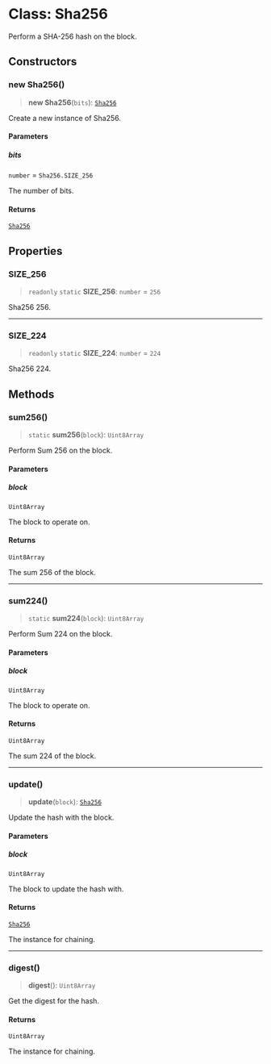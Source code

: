 # Class: Sha256

Perform a SHA-256 hash on the block.

## Constructors

### new Sha256()

> **new Sha256**(`bits`): [`Sha256`](Sha256.md)

Create a new instance of Sha256.

#### Parameters

##### bits

`number` = `Sha256.SIZE_256`

The number of bits.

#### Returns

[`Sha256`](Sha256.md)

## Properties

### SIZE\_256

> `readonly` `static` **SIZE\_256**: `number` = `256`

Sha256 256.

***

### SIZE\_224

> `readonly` `static` **SIZE\_224**: `number` = `224`

Sha256 224.

## Methods

### sum256()

> `static` **sum256**(`block`): `Uint8Array`

Perform Sum 256 on the block.

#### Parameters

##### block

`Uint8Array`

The block to operate on.

#### Returns

`Uint8Array`

The sum 256 of the block.

***

### sum224()

> `static` **sum224**(`block`): `Uint8Array`

Perform Sum 224 on the block.

#### Parameters

##### block

`Uint8Array`

The block to operate on.

#### Returns

`Uint8Array`

The sum 224 of the block.

***

### update()

> **update**(`block`): [`Sha256`](Sha256.md)

Update the hash with the block.

#### Parameters

##### block

`Uint8Array`

The block to update the hash with.

#### Returns

[`Sha256`](Sha256.md)

The instance for chaining.

***

### digest()

> **digest**(): `Uint8Array`

Get the digest for the hash.

#### Returns

`Uint8Array`

The instance for chaining.
